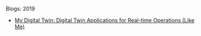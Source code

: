 Blogs: 2019

* [My Digital Twin: Digital Twin Applications for Real-time Operations (Like Me)](resources/faqs/external-content/blogs/2019/my-digital-twin-digital-twin-applications-for-realtime-operations-like-me.md)

